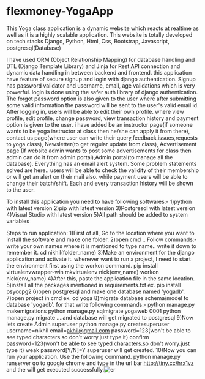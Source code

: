 # flexmoney-YogaApp
This Yoga class application is a dynamic website which reacts at realtime as well as it is a highly scalable application. This website is totally developed on tech stacks Django, Python, Html, Css, Bootstrap, Javascript, postgresql(Database)

I have used ORM (Object Relationship Mapping) for database handling and DTL (Django Template Library) and Jinja for Rest API connection and dynamic data handling in between backend and frontend. this application have feature of secure signup and login with django authentication. Signup has password validator and username, email, age validations which is very powerful. login is done using the safer auth library of django authentication. The forgot password option is also given to the user where after submitting some valid information the password will be sent to the user's valid email id. After logging in, users will be able to edit their own profile. where view profile, edit profile, change password, view transaction history and payment option is given to the user. i have added be an instructor page(if someone wants to be yoga instructor at class then he/she can apply it from there), contact us page(where user can write their query,feedback,issues,requests to yoga class), Newsletter(to get regular update from class), Advertisement page (If website admin wants to post some advertisements for class then admin can do it from admin portal),Admin portal(to manage all the database). Everything has an email alert system. Some problem statements solved are here.. users will be able to check the validity of their membership or will get an alert on their mail also. while payment users will be able to change their batch/shift. Each and every transaction history will be shown to the user.

To install this application you need to have following softwares:- 1)python with latest version 2)pip with latest version 3)Postgresql with latest version 4)Visual Studio with latest version 5)All path should be added to system variables

Steps to run application: 1)First of all, Go to the location where you want to install the software and make one folder. 2)open cmd .. Follow commands:- write your own names where it is mentioned to type name.. write it down to remember it. cd nikhil(folder_name) 3)Make an environment for the django application and activate it. whenever want to run a project, I need to start the environment first using the workon command. pip install virtualenvwrapper-win mkvirtualenv nick(env_name) workon nick(env_name) 4)After this, paste the application file in the same location. 5)install all the packages mentioned in requirements.txt ex. pip install psycopg2 6)open postgresql and make one database named 'yogadb'. 7)open project in cmd ex. cd yoga 8)migrate database schema/model to database 'yogadb'. for that write following commands:- python manage.py makemigrations python manage.py sqlmigrate yogaweb 0001 python manage.py migrate ....and database will get migrated to postgresql 9)Now lets create Admin superuser python manage.py createsuperuser username=nikhil email=akhil@gmail.com password=123(won't be able to see typed characters.so don't worry.just type it) confirm password=123(won't be able to see typed characters.so don't worry.just type it) weak password[Y/N]=Y superuser will get created. 10)Now you can run your application. Use the following command. python manage.py runserver go to google chrome and type in the url bar http://tiny.cc/hrx1vz and the  will get executed successfully.![er](https://user-images.githubusercontent.com/71811561/206952115-a44285ae-800c-4074-b1db-faadddb84b36.png)



